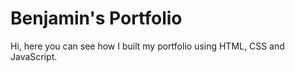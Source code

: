 # Benjamin's Portfolio
Hi, here you can see how I built my portfolio using HTML, CSS and JavaScript.
